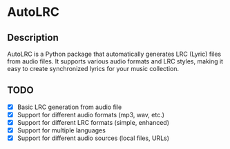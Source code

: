 # AutoLRC


## Description

AutoLRC is a Python package that automatically generates LRC (Lyric) files from audio files. It supports various audio formats and LRC styles, making it easy to create synchronized lyrics for your music collection.


## TODO

- [x] Basic LRC generation from audio file
- [x] Support for different audio formats (mp3, wav, etc.)
- [x] Support for different LRC formats (simple, enhanced)
- [x] Support for multiple languages
- [x] Support for different audio sources (local files, URLs)